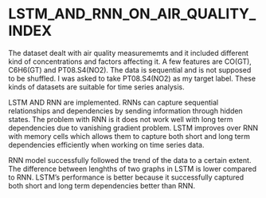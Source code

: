 # LSTM_AND_RNN_ON_AIR_QUALITY_INDEX

The dataset dealt with air quality measurememts and it included different 
kind of concentrations and factors affecting it. A few features are CO(GT), 
C6H6(GT) and PT08.S4(NO2). The data is sequential and is not supposed to 
be shuffled. I was asked to take PT08.S4(NO2) as my target label. These 
kinds of datasets are suitable for time series analysis. 

LSTM AND RNN are implemented. RNNs can capture sequential relationships and dependencies by sending information 
through hidden states. The problem with RNN is it does not work well  with long 
term dependencies due to vanishing gradient problem. 
LSTM improves over RNN with memory cells which allows them to capture both 
short and long term dependencies efficiently when working on time series data. 

RNN model successfully followed the trend of the data to a certain extent. The difference 
between lenghths of two graphs in LSTM is lower compared to RNN. LSTM’s performance is better because it successfully captured both short and long term 
dependencies better than RNN.
